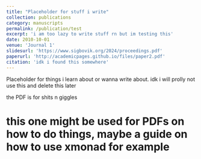 ```yaml
---
title: "Placeholder for stuff i write"
collection: publications
category: manuscripts
permalink: /publication/test
excerpt: 'i am too lazy to write stuff rn but im testing this'
date: 2010-10-01
venue: 'Journal 1'
slidesurl: 'https://www.sigbovik.org/2024/proceedings.pdf'
paperurl: 'http://academicpages.github.io/files/paper2.pdf'
citation: 'idk i found this somewhere'
---
```


Placeholder for things i learn about or wanna write about. idk i will prolly not use this and delete this later

the PDF is for shits n giggles


# this one might be used for PDFs on how to do things, maybe a guide on how to use xmonad for example
